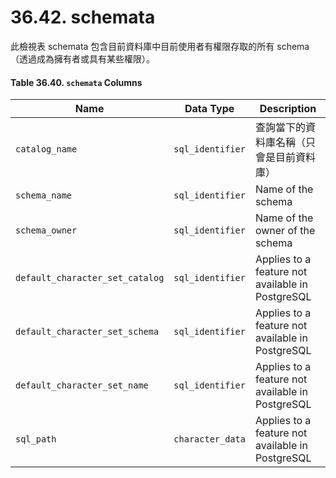 # 36.42. schemata

此檢視表 schemata 包含目前資料庫中目前使用者有權限存取的所有 schema（透過成為擁有者或具有某些權限）。

#### **Table 36.40. `schemata` Columns**

| Name                            | Data Type        | Description                                      |
| ------------------------------- | ---------------- | ------------------------------------------------ |
| `catalog_name`                  | `sql_identifier` | 查詢當下的資料庫名稱（只會是目前資料庫）                             |
| `schema_name`                   | `sql_identifier` | Name of the schema                               |
| `schema_owner`                  | `sql_identifier` | Name of the owner of the schema                  |
| `default_character_set_catalog` | `sql_identifier` | Applies to a feature not available in PostgreSQL |
| `default_character_set_schema`  | `sql_identifier` | Applies to a feature not available in PostgreSQL |
| `default_character_set_name`    | `sql_identifier` | Applies to a feature not available in PostgreSQL |
| `sql_path`                      | `character_data` | Applies to a feature not available in PostgreSQL |
